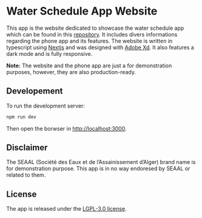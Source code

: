 # Water Schedule App Website

This app is the website dedicated to showcase the water schedule app which can be found in this [repository](https://github.com/medchek/water-schedule-app). It includes divers informations regarding the phone app and its features. The website is written in typescript using [Nextjs](https://nextjs.org/) and was designed with [Adobe Xd](https://www.adobe.com/products/xd.html). It also features a dark mode and is fully responsive.

**Note:** The website and the phone app are just a for demonstration purposes, however, they are also production-ready.

## Developement

To run the development server:

```bash
npm run dev
```

Then open the borwser in [http://localhost:3000](http://localhost:3000).

## Disclaimer

The SEAAL (Société des Eaux et de l’Assainissement d’Alger) brand name is for demonstration purpose. This app is in no way endoresed by SEAAL or related to them.

## License

The app is released under the [LGPL-3.0 license](https://opensource.org/licenses/LGPL-3.0).